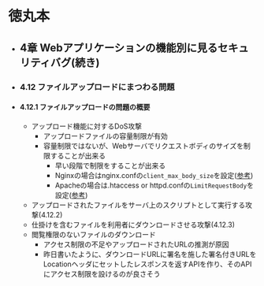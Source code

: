 # 徳丸本
- ## 4章 Webアプリケーションの機能別に見るセキュリティバグ(続き)
- ### 4.12 ファイルアップロードにまつわる問題
- #### 4.12.1 ファイルアップロードの問題の概要
	- アップロード機能に対するDoS攻撃
		- アップロードファイルの容量制限が有効
		- 容量制限ではないが、Webサーバでリクエストボディのサイズを制限することが出来る
			- 早い段階で制限をすることが出来る
			- Nginxの場合はnginx.confの`client_max_body_size`を設定([参考](https://www.tecmint.com/limit-file-upload-size-in-nginx/))
			- Apacheの場合は.htaccess or httpd.confの`LimitRequestBody`を設定([参考](https://ubiq.co/tech-blog/increase-file-upload-size-apache/))
	- アップロードされたファイルをサーバ上のスクリプトとして実行する攻撃(4.12.2)
	- 仕掛けを含むファイルを利用者にダウンロードさせる攻撃(4.12.3)
	- 閲覧権限のないファイルのダウンロード
		- アクセス制限の不足やアップロードされたURLの推測が原因
		- 昨日書いたように、ダウンロードURLに署名を施した署名付きURLをLocationヘッダにセットしたレスポンスを返すAPIを作り、そのAPIにアクセス制限を設けるのが良さそう